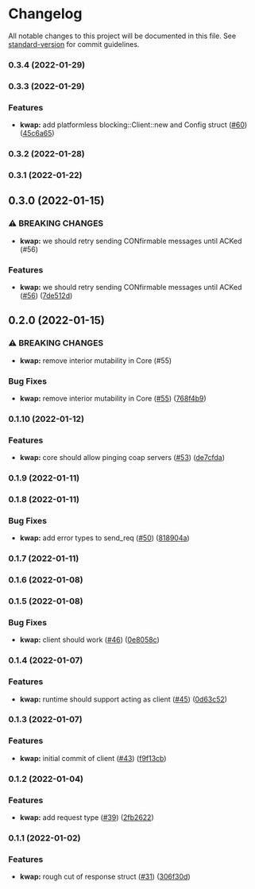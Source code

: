 # Changelog

All notable changes to this project will be documented in this file. See [standard-version](https://github.com/conventional-changelog/standard-version) for commit guidelines.

### 0.3.4 (2022-01-29)

### 0.3.3 (2022-01-29)


### Features

* **kwap:** add platformless blocking::Client::new and Config struct ([#60](https://github.com/clov-coffee/kwap/issues/60)) ([45c6a65](https://github.com/clov-coffee/kwap/commit/45c6a65b72709d5ad37d042353e45c891ef88fc7))

### 0.3.2 (2022-01-28)

### 0.3.1 (2022-01-22)

## 0.3.0 (2022-01-15)


### ⚠ BREAKING CHANGES

* **kwap:** we should retry sending CONfirmable messages until ACKed (#56)

### Features

* **kwap:** we should retry sending CONfirmable messages until ACKed ([#56](https://github.com/clov-coffee/kwap/issues/56)) ([7de512d](https://github.com/clov-coffee/kwap/commit/7de512dcb8ed4e24b9a725bb4add9d175864aab7))

## 0.2.0 (2022-01-15)


### ⚠ BREAKING CHANGES

* **kwap:** remove interior mutability in Core (#55)

### Bug Fixes

* **kwap:** remove interior mutability in Core ([#55](https://github.com/clov-coffee/kwap/issues/55)) ([768f4b9](https://github.com/clov-coffee/kwap/commit/768f4b94c078958f54e18efa53d93ce1ab144182))

### 0.1.10 (2022-01-12)


### Features

* **kwap:** core should allow pinging coap servers ([#53](https://github.com/clov-coffee/kwap/issues/53)) ([de7cfda](https://github.com/clov-coffee/kwap/commit/de7cfda186b47ad1a41da2f9da922ceb2ea5e1ed))

### 0.1.9 (2022-01-11)

### 0.1.8 (2022-01-11)


### Bug Fixes

* **kwap:** add error types to send_req ([#50](https://github.com/clov-coffee/kwap/issues/50)) ([818904a](https://github.com/clov-coffee/kwap/commit/818904a039b3e7884d3411bc2cd0462f4f3f56a6))

### 0.1.7 (2022-01-11)

### 0.1.6 (2022-01-08)

### 0.1.5 (2022-01-08)


### Bug Fixes

* **kwap:** client should work ([#46](https://github.com/clov-coffee/kwap/issues/46)) ([0e8058c](https://github.com/clov-coffee/kwap/commit/0e8058c4e8a9828339e8c6d89e015f9a85c24242))

### 0.1.4 (2022-01-07)


### Features

* **kwap:** runtime should support acting as client ([#45](https://github.com/clov-coffee/kwap/issues/45)) ([0d63c52](https://github.com/clov-coffee/kwap/commit/0d63c52fa872e7a33ac7b298ae55e75870c1a147))

### 0.1.3 (2022-01-07)


### Features

* **kwap:** initial commit of client ([#43](https://github.com/clov-coffee/kwap/issues/43)) ([f9f13cb](https://github.com/clov-coffee/kwap/commit/f9f13cb67cc3d962c038f93a798261d8572c3fa5))

### 0.1.2 (2022-01-04)


### Features

* **kwap:** add request type ([#39](https://github.com/clov-coffee/kwap/issues/39)) ([2fb2622](https://github.com/clov-coffee/kwap/commit/2fb262260f80455e3649f99d7be763015a269b2d))

### 0.1.1 (2022-01-02)


### Features

* **kwap:** rough cut of response struct ([#31](https://github.com/clov-coffee/kwap/issues/31)) ([306f30d](https://github.com/clov-coffee/kwap/commit/306f30dbbb459cc7eae32db8b20f8d213dd23a2c))

